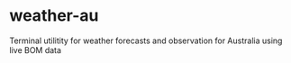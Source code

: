 # weather-au
Terminal utilitity for weather forecasts and observation for Australia using live BOM data
